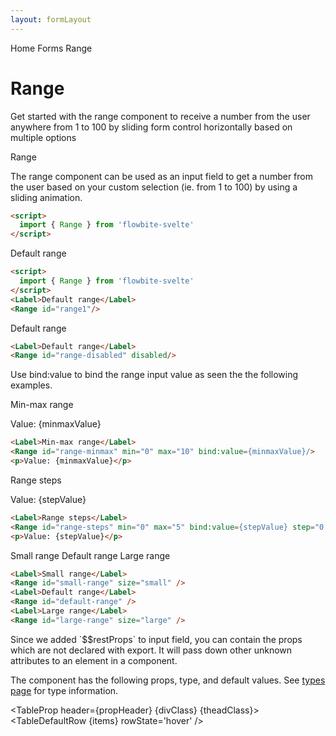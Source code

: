 ```yaml
---
layout: formLayout
---
```


<script>
  import Htwo from '../utils/Htwo.svelte'
  import ExampleDiv from '../utils/ExampleDiv.svelte'
  import GitHubSource from '../utils/GitHubSource.svelte'
  import CompoDescription from '../utils/CompoDescription.svelte'
  import TableProp from '../utils/TableProp.svelte'
  import TableDefaultRow from '../utils/TableDefaultRow.svelte'
  import { Label, Range, Breadcrumb, BreadcrumbItem } from "$lib/index"
  import { Home } from 'svelte-heros'
  import componentProps from '../props/Range.json'
  let items = componentProps.props
  let propHeader = ['Name', 'Type', 'Default']

 let divClass='w-full relative overflow-x-auto shadow-md sm:rounded-lg py-4'
  let theadClass ='text-xs text-gray-700 uppercase bg-gray-50 dark:bg-gray-700 dark:text-white'
  let minmaxValue=5
  let stepValue=2.5
</script>

<Breadcrumb>
  <BreadcrumbItem href="/" icon={Home} variation="solid">Home</BreadcrumbItem>
  <BreadcrumbItem href="/forms">Forms</BreadcrumbItem>
  <BreadcrumbItem>Range</BreadcrumbItem>
</Breadcrumb>

<h1 class="text-3xl w-full dark:text-white pt-8 pb-4">Range</h1>

<CompoDescription>Get started with the range component to receive a number from the user anywhere from 1 to 100 by sliding form control horizontally based on multiple options</CompoDescription>

<ExampleDiv>
<GitHubSource href="forms/Range.svelte">Range</GitHubSource>
</ExampleDiv>

The range component can be used as an input field to get a number from the user based on your custom selection (ie. from 1 to 100) by using a sliding animation.

<Htwo label="Setup" />

```html
<script>
  import { Range } from 'flowbite-svelte'
</script>
```

<Htwo label="Range slider example" />

<ExampleDiv>
<Label>Default range</Label>
<Range id="range1" />
</ExampleDiv>

```html
<script>
  import { Range } from 'flowbite-svelte'
</script>
<Label>Default range</Label>
<Range id="range1"/>
```

<Htwo label="Disabled state" />

<ExampleDiv>
<Label>Default range</Label>
<Range id="range-disabled" disabled/>
</ExampleDiv>

```html
<Label>Default range</Label>
<Range id="range-disabled" disabled/>
```

<Htwo label="Binding value" />

<p>Use bind:value to bind the range input value as seen the the following examples.</p>

<Htwo label="Min and max" />

<ExampleDiv>
<Label>Min-max range</Label>
<Range id="range-minmax" min="0" max="10" bind:value={minmaxValue}/>
<p>Value: {minmaxValue}</p>
</ExampleDiv>

```html
<Label>Min-max range</Label>
<Range id="range-minmax" min="0" max="10" bind:value={minmaxValue}/>
<p>Value: {minmaxValue}</p>
```

<Htwo label="Steps" />

<ExampleDiv>
<Label>Range steps</Label>
<Range id="range-steps" min="0" max="5" bind:value={stepValue} step="0.5"/>
<p>Value: {stepValue}</p>
</ExampleDiv>

```html
<Label>Range steps</Label>
<Range id="range-steps" min="0" max="5" bind:value={stepValue} step="0.5"/>
<p>Value: {stepValue}</p>
```

<Htwo label="Sizes" />

<ExampleDiv>
<Label>Small range</Label>
<Range id="small-range" size="small" />
<Label>Default range</Label>
<Range id="default-range" />
<Label>Large range</Label>
<Range id="large-range" size="large" />
</ExampleDiv>

```html
<Label>Small range</Label>
<Range id="small-range" size="small" />
<Label>Default range</Label>
<Range id="default-range" />
<Label>Large range</Label>
<Range id="large-range" size="large" />
```

<Htwo label="Unknown attributes" />

<p>Since we added `$$restProps` to input field, you can contain the props which are not declared with export. It will pass down other unknown attributes to an element in a component.</p>

<Htwo label="Props" />

<p>The component has the following props, type, and default values. See <a href="/pages/types">types 
 page</a> for type information.</p>


<TableProp header={propHeader} {divClass} {theadClass}>
  <TableDefaultRow {items} rowState='hover' />
</TableProp>

